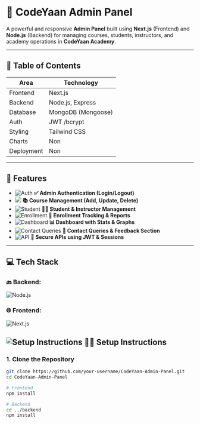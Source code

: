 # 🚀 CodeYaan Admin Panel
A powerful and responsive **Admin Panel** built using **Next.js** (Frontend) and **Node.js** (Backend) for managing courses, students, instructors, and academy operations in **CodeYaan Academy**.

---


## 📑 Table of Contents
| Area        | Technology         |
|-------------|--------------------|
| Frontend    | Next.js            |
| Backend     | Node.js, Express   |
| Database    | MongoDB (Mongoose) |
| Auth        | JWT /bcrypt        |
| Styling     | Tailwind CSS       |
| Charts      | Non                |
| Deployment  | Non                |

---

## 📌 Features

- ![Auth](https://img.shields.io/badge/Auth-brightgreen) **✅ Admin Authentication (Login/Logout)**
- ![](https://img.shields.io/badge/Course-green%20) **📚 Course Management (Add, Update, Delete)**
- ![Student](https://img.shields.io/badge/Student-blue%20) **👨‍🎓 Student & Instructor Management**
- ![Enrollment](https://img.shields.io/badge/Enrollment-cyan%20) **🧾 Enrollment Tracking & Reports**
- ![Dashboard](https://img.shields.io/badge/Dashboard-magenta%20) **📊 Dashboard with Stats & Graphs**
- ![Contact Queries ](https://img.shields.io/badge/Contact-Queries-violet%20) **📩 Contact Queries & Feedback Section**
- ![API](https://img.shields.io/badge/API-REST%20%26%20GraphQL-khaki) **🔐 Secure APIs using JWT & Sessions**

---

## 💻 Tech Stack
### 🔙 Backend:
![Node.js](https://img.shields.io/badge/Backend-Node.js-brightgreen)

### 🌐 Frontend:
![Next.js](https://img.shields.io/badge/Frontend-Next.js-black)


## ![Setup Instructions](https://img.shields.io/badge/Setup-Instructions-indigo%20)  **🧑‍💻 Setup Instructions**

### 1. Clone the Repository

```bash
git clone https://github.com/your-username/CodeYaan-Admin-Panel.git
cd CodeYaan-Admin-Panel

# Frontend
npm install

# Backend
cd ../backend
npm install
